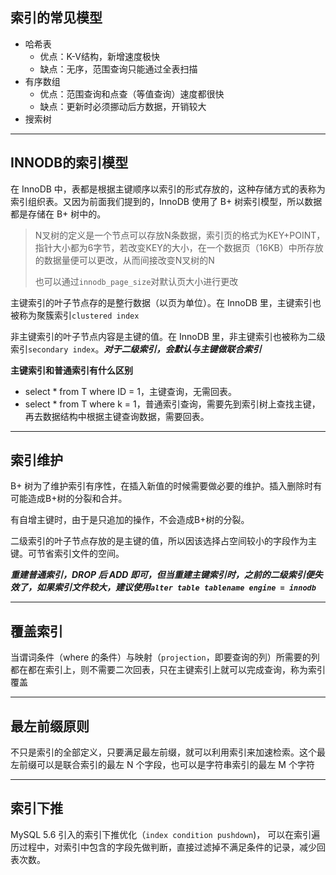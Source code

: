 ## 索引的常见模型
- 哈希表
	- 优点：K-V结构，新增速度极快
	- 缺点：无序，范围查询只能通过全表扫描
- 有序数组
	- 优点：范围查询和点查（等值查询）速度都很快
	- 缺点：更新时必须挪动后方数据，开销较大
- 搜索树


---
## INNODB的索引模型
在 InnoDB 中，表都是根据主键顺序以索引的形式存放的，这种存储方式的表称为索引组织表。又因为前面我们提到的，InnoDB 使用了 B+ 树索引模型，所以数据都是存储在 B+ 树中的。

>N叉树的定义是一个节点可以存放N条数据，索引页的格式为KEY+POINT，指针大小都为6字节，若改变KEY的大小，在一个数据页（16KB）中所存放的数据量便可以更改，从而间接改变N叉树的N
> 
>也可以通过`innodb_page_size`对默认页大小进行更改

主键索引的叶子节点存的是整行数据（以页为单位）。在 InnoDB 里，主键索引也被称为聚簇索引`clustered index`

非主键索引的叶子节点内容是主键的值。在 InnoDB 里，非主键索引也被称为二级索引`secondary index`。***对于二级索引，会默认与主键做联合索引***

**主键索引和普通索引有什么区别**
- select * from T where ID = 1，主键查询，无需回表。
- select * from T where k = 1，普通索引查询，需要先到索引树上查找主键，再去数据结构中根据主键查询数据，需要回表。


---
## 索引维护

B+ 树为了维护索引有序性，在插入新值的时候需要做必要的维护。插入删除时有可能造成B+树的分裂和合并。

有自增主键时，由于是只追加的操作，不会造成B+树的分裂。

二级索引的叶子节点存放的是主键的值，所以因该选择占空间较小的字段作为主键。可节省索引文件的空间。

***重建普通索引，DROP 后  ADD 即可，但当重建主键索引时，之前的二级索引便失效了，如果索引文件较大，建议使用`alter table tablename engine = innodb`***

---
## 覆盖索引
当谓词条件（where 的条件）与映射（`projection`，即要查询的列）所需要的列都在都在索引上，则不需要二次回表，只在主键索引上就可以完成查询，称为索引覆盖


---
## 最左前缀原则
不只是索引的全部定义，只要满足最左前缀，就可以利用索引来加速检索。这个最左前缀可以是联合索引的最左 N 个字段，也可以是字符串索引的最左 M 个字符

---
## 索引下推
 MySQL 5.6 引入的索引下推优化（`index condition pushdown`)， 可以在索引遍历过程中，对索引中包含的字段先做判断，直接过滤掉不满足条件的记录，减少回表次数。